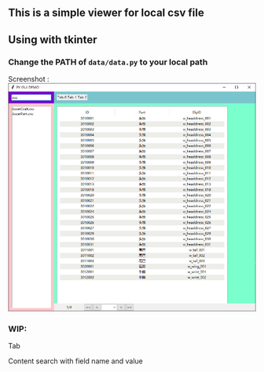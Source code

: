 ## This is a simple viewer for local csv file
## Using with tkinter

### Change the PATH of `data/data.py` to your local path

Screenshot :
![Preview](./image/example.png)



### WIP:
Tab

Content search with field name and value